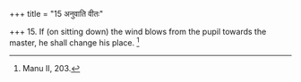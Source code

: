+++
title = "15 अनुवाति वीतः"

+++
15. If (on sitting down) the wind blows from the pupil towards the master, he shall change his place. [^6] 


[^6]:  Manu II, 203.
